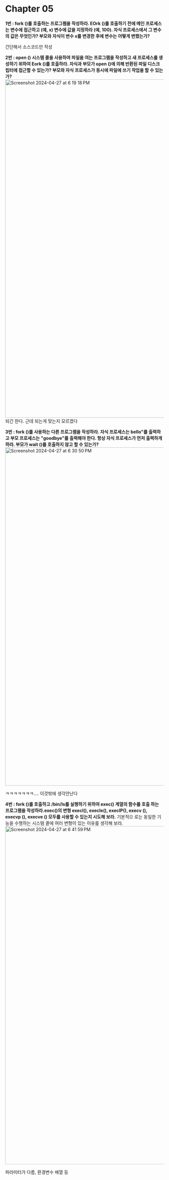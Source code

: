 # Chapter 05

**1번 : fork ()를 호출하는 프로그램을 작성하라. EOrk ()를 호출하기 전에 메인 프로세스 는 변수에 접근하고 (예, x) 변수에 값을 지정하라 (예, 100). 자식 프로세스에서 그 변수의 값은 무엇인가? 부모와 자식이 변수 x를 변경한 후에 변수는 어떻게 변했는가?**

간단해서 소스코드만 작성

**2번 : open () 시스템 콜을 사용하여 파일을 여는 프로그램을 작성하고 새 프로세스를 생성하기 위하여 Eork ()를 호출하라. 자식과 부모가 open ()에 의해 반환된 파일 디스크립터에 접근할 수 있는가? 부모와 자식 프로세스가 동시에 파일에 쓰기 작업을 할 수 있는가?**
<img width="1072" alt="Screenshot 2024-04-27 at 6 19 18 PM" src="https://github.com/SmallzooDev/OSTEP/assets/121675217/f29b2833-b249-4379-b899-3a72e0a3875e">
되긴 한다. 근데 되는게 맞는지 모르겠다

**3번 : fork ()를 사용하는 다른 프로그램을 작성하라. 자식 프로세스는 bello"를 출력하고 부모 프로세스는 "goodbye"를 출력해야 한다. 항상 자식 프로세스가 먼저 출력하게 하라. 부모가 wait ()를 호출하지 않고 할 수 있는가?**
<img width="1072" alt="Screenshot 2024-04-27 at 6 30 50 PM" src="https://github.com/SmallzooDev/OSTEP/assets/121675217/0c906ad3-9111-467d-af52-79f2d6b23ef9">

ㅋㅋㅋㅋㅋㅋㅋ.... 이것밖에 생각안난다

**4번 : fork ()를 호출하고 /bin/ls를 실행하기 위하여 exec() 계열의 함수를 호출 하는 프로그램을 작성하라.exec()의 변형 execl(), execle(), execlP(), execv (), execvp (), execve () 모두를 사용할 수 있는지 시도해 보라.**
기본적으 로는 동일한 기능을 수행하는 시스템 콜에 여러 변형이 있는 이유를 생각해 보라.
<img width="1072" alt="Screenshot 2024-04-27 at 6 41 59 PM" src="https://github.com/SmallzooDev/OSTEP/assets/121675217/134e636d-a43d-4929-b476-dc9d281a817b">

파라미터가 다름, 환경변수 배열 등
